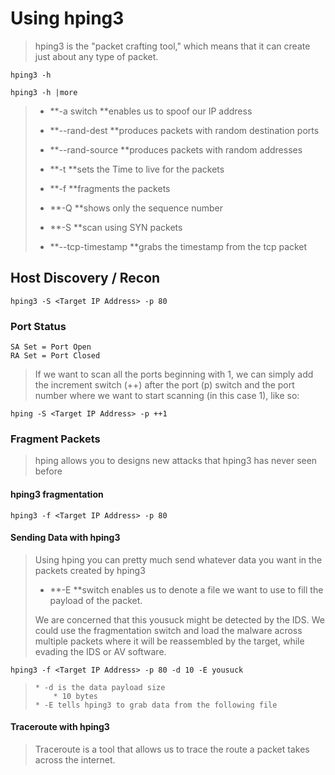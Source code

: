 # Using hping3

> hping3 is the "packet crafting tool," which means that it can create just about any type of packet.

```
hping3 -h
```

```
hping3 -h |more
```

> * **-a switch **enables us to spoof our IP address
> * **--rand-dest **produces packets with random destination ports
> * **--rand-source **produces packets with random addresses
> * **-t **sets the Time to live for the packets
> * **-f **fragments the packets
>
> * **-Q **shows only the sequence number
>
> * **-S **scan using SYN packets
>
> * **--tcp-timestamp **grabs the timestamp from the tcp packet

## Host Discovery / Recon

```
hping3 -S <Target IP Address> -p 80
```

### Port Status

```
SA Set = Port Open
RA Set = Port Closed
```

> If we want to scan all the ports beginning with 1, we can simply add the increment switch \(++\) after the port \(p\) switch and the port number where we want to start scanning \(in this case 1\), like so:

```
hping -S <Target IP Address> -p ++1
```

### Fragment Packets

> hping allows you to designs new attacks that hping3 has never seen before

#### hping3 fragmentation

```
hping3 -f <Target IP Address> -p 80
```

#### Sending Data with hping3

> Using hping you can pretty much send whatever data you want in the packets created by hping3
>
> * **-E **switch enables us to denote a file we want to use to fill the payload of the packet.
>
> We are concerned that this yousuck might be detected by the IDS. We could use the fragmentation switch and load the malware across multiple packets where it will be reassembled by the target, while evading the IDS or AV software.

```
hping3 -f <Target IP Address> -p 80 -d 10 -E yousuck
```

> ```
> * -d is the data payload size 
>     * 10 bytes
> * -E tells hping3 to grab data from the following file
> ```

#### Traceroute with hping3

> Traceroute is a tool that allows us to trace the route a packet takes across the internet.




